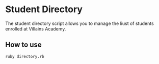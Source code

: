 # Student Directory #

The student directory script allows you to manage the liust of students enrolled at Villains Academy.

## How to use ##

```shell
ruby directory.rb
```
